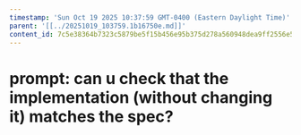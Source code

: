 ```yaml
---
timestamp: 'Sun Oct 19 2025 10:37:59 GMT-0400 (Eastern Daylight Time)'
parent: '[[../20251019_103759.1b16750e.md]]'
content_id: 7c5e38364b7323c5879be5f15b456e95b375d278a560948dea9ff2556e5df184
---
```


# prompt: can u check that the implementation (without changing it) matches the spec?
